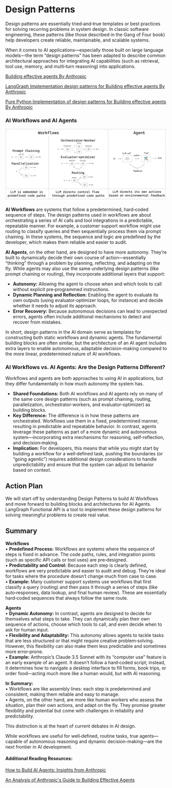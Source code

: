 # Design Patterns

Design patterns are essentially tried‐and‑true templates or best practices for solving recurring problems in system design. In classic software engineering, these patterns (like those described in the Gang of Four book) help developers create reliable, maintainable, and scalable systems.

When it comes to AI applications—especially those built on large language models—the term “design patterns” has been adapted to describe common architectural approaches for integrating AI capabilities (such as retrieval, tool use, memory, and multi‑turn reasoning) into applications. 

[Building effective agents By Anthropic](https://www.anthropic.com/research/building-effective-agents)

[LangGraph Implementation design patterns for Building effective agents By Anthropic](https://langchain-ai.github.io/langgraph/tutorials/workflows/)

[Pure Python Implementation of design patterns for Building effective agents By Anthropic](https://www.agentrecipes.com/)

### AI Workflows and AI Agents


![Workflows vs AI Agents](../assets/workflows_vs_agents.png)

**AI Workflows** are systems that follow a predetermined, hard‑coded sequence of steps. The design patterns used in workflows are about orchestrating a series of AI calls and tool integrations in a predictable, repeatable manner. For example, a customer support workflow might use routing to classify queries and then sequentially process them via prompt chaining. In these systems, the sequence and logic are predefined by the developer, which makes them reliable and easier to audit.

**AI Agents**, on the other hand, are designed to have more autonomy. They’re built to dynamically decide their own course of action—essentially “thinking” through a problem by planning, reflecting, and adapting on the fly. While agents may also use the same underlying design patterns (like prompt chaining or routing), they incorporate additional layers that support:

- **Autonomy:** Allowing the agent to choose when and which tools to call without explicit pre‑programmed instructions.
- **Dynamic Planning and Reflection:** Enabling the agent to evaluate its own outputs (using evaluator‑optimizer loops, for instance) and decide whether it needs to adjust its approach.
- **Error Recovery:** Because autonomous decisions can lead to unexpected errors, agents often include additional mechanisms to detect and recover from mistakes.

In short, design patterns in the AI domain serve as templates for constructing both static workflows and dynamic agents. The fundamental building blocks are often similar, but the architecture of an AI agent includes extra layers to enable autonomous, adaptable decision-making compared to the more linear, predetermined nature of AI workflows.

### AI Workflows vs. AI Agents: Are the Design Patterns Different?

Workflows and agents are both approaches to using AI in applications, but they differ fundamentally in how much autonomy the system has.

- **Shared Foundations:** Both AI workflows and AI agents rely on many of the same core design patterns (such as prompt chaining, routing, parallelization, orchestrator‑workers, and evaluator‑optimizer) as building blocks.
- **Key Difference:** The difference is in how these patterns are orchestrated. Workflows use them in a fixed, predetermined manner, resulting in predictable and repeatable behavior. In contrast, agents leverage these patterns as part of a more dynamic and autonomous system—incorporating extra mechanisms for reasoning, self-reflection, and decision‑making.
- **Implication:** For developers, this means that while you might start by building a workflow for a well‑defined task, pushing the boundaries (or “going agentic”) requires additional design considerations to handle unpredictability and ensure that the system can adjust its behavior based on context.

## Action Plan

We will start off by understanding Design Patterns to build AI Workflows and move forward to building blocks and architectures for AI Agents. LangGraph Functional API is a tool to implement these design patterns for solving meaningful problems to create real value.

## Summary

**Workflows**  
• **Predefined Process:** Workflows are systems where the sequence of steps is fixed in advance. The code paths, rules, and integration points (such as specific API calls or tool uses) are pre‑designed.  
• **Predictability and Control:** Because each step is clearly defined, workflows are very predictable and easier to audit and debug. They’re ideal for tasks where the procedure doesn’t change much from case to case.  
• **Example:** Many customer support systems use workflows that first classify a query (routing) and then pass it through a series of steps (like auto‑responses, data lookup, and final human review). These are essentially hard‑coded sequences that always follow the same route.

**Agents**  
• **Dynamic Autonomy:** In contrast, agents are designed to decide for themselves what steps to take. They can dynamically plan their own sequence of actions, choose which tools to call, and even decide when to ask for human input.  
• **Flexibility and Adaptability:** This autonomy allows agents to tackle tasks that are less structured or that might require creative problem‑solving. However, this flexibility can also make them less predictable and sometimes more error‑prone.  
• **Example:** Anthropic’s Claude 3.5 Sonnet with its “computer use” feature is an early example of an agent. It doesn’t follow a hard‑coded script; instead, it determines how to navigate a desktop interface to fill forms, book trips, or order food—acting much more like a human would, but with AI reasoning.

**In Summary:**  
• Workflows are like assembly lines: each step is predetermined and consistent, making them reliable and easy to manage.  
• Agents, on the other hand, are more like human workers who assess the situation, plan their own actions, and adapt on the fly. They promise greater flexibility and potential but come with challenges in reliability and predictability.

This distinction is at the heart of current debates in AI design. 

While workflows are useful for well‑defined, routine tasks, true agents—capable of autonomous reasoning and dynamic decision-making—are the next frontier in AI development.  

#### Additional Reading Resources:

[How to Build AI Agents: Insights from Anthropic](https://medium.com/@muslumyildiz17/how-to-build-ai-agents-insights-from-anthropic-25e9433853be)

[An Analysis of Anthropic's Guide to Building Effective Agents](https://www.agentsdecoded.com/p/an-analysis-of-anthropics-guide-to)

